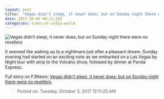 ```yaml
---
layout: post
title:  "Vegas didn’t sleep, it never does; but on Sunday night there were no revellers"
date: 2017-10-03 00:11:25Z
categories: times-of-india-world
---
```


![Vegas didn’t sleep, it never does; but on Sunday night there were no revellers](http://timesofindia.indiatimes.com/photo/msid-60918049/60918049.jpg?78167)

It seemed like waking up to a nightmare just after a pleasant dream. Sunday evening had started on an exciting note as we embarked on a Las Vegas by Night tour with atrip to the Volcano show, followed by dinner at Panda Express.


Full story on F3News: [Vegas didn’t sleep, it never does; but on Sunday night there were no revellers](http://www.f3nws.com/n/NfBHYH)

> Posted on: Tuesday, October 3, 2017 12:11:25 AM
